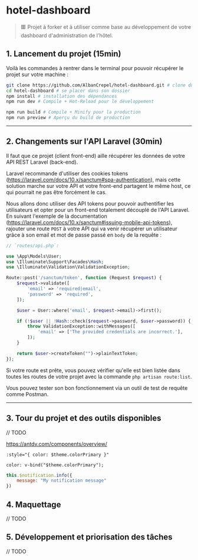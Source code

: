 # hotel-dashboard

> :red_square: Projet à forker et à utiliser comme base au développement de votre dashboard d'administration de l'hôtel.

## 1. Lancement du projet (15min)

Voilà les commandes à rentrer dans le terminal pour pouvoir récupérer le projet sur votre machine :

```bash
git clone https://github.com/AlbanCrepel/hotel-dashboard.git # clone du repo
cd hotel-dashboard # se placer dans son dossier
npm install # installation des dépendances
npm run dev # Compile + Hot-Reload pour le développement

npm run build # Compile + Minify pour la production
npm run preview # Aperçu du build de production
```



---

## 2. Changements sur l'API Laravel (30min)

Il faut que ce projet (client front-end) aille récupérer les données de votre API REST Laravel (back-end).

Laravel recommande d'utiliser des cookies tokens (https://laravel.com/docs/10.x/sanctum#spa-authentication), mais
cette solution marche sur votre API et votre front-end partagent le même host, ce qui pourrait ne pas être forcément le cas.

Nous allons donc utiliser des API tokens pour pouvoir authentifier les utilisateurs et opter pour un front-end totalement découplé de l'API Laravel.
En suivant l'exemple de la documentation (https://laravel.com/docs/10.x/sanctum#issuing-mobile-api-tokens), 
rajouter une route `POST` à votre API qui va venir récupérer un utilisateur grâce à son email et mot de passe passé en `body` de la requête :

```php
// `routes/api.php`:

use \App\Models\User;
use \Illuminate\Support\Facades\Hash;
use \Illuminate\Validation\ValidationException;

Route::post('/sanctum/token', function (Request $request) {
    $request->validate([
        'email' => 'required|email',
        'password' => 'required',
    ]);

    $user = User::where('email', $request->email)->first();

    if (!$user || !Hash::check($request->password, $user->password)) {
        throw ValidationException::withMessages([
            'email' => ['The provided credentials are incorrect.'],
        ]);
    }

    return $user->createToken("")->plainTextToken;
});
```

Si votre route est prête, vous pouvez vérifier qu'elle est bien listée dans toutes les routes de votre projet avec la commande `php artisan route:list`.

Vous pouvez tester son bon fonctionnement via un outil de test de requête comme Postman.

---

## 3. Tour du projet et des outils disponibles

// TODO

https://antdv.com/components/overview/

```
:style="{ color: $theme.colorPrimary }"

color: v-bind("$theme.colorPrimary");
```

```js
this.$notification.info({
    message: "My notification message"
})
```

## 4. Maquettage

// TODO


## 5. Développement et priorisation des tâches

// TODO
